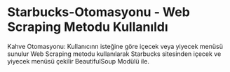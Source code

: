 # Starbucks-Otomasyonu - Web Scraping Metodu Kullanıldı
Kahve Otomasyonu: Kullanıcınn isteğine göre içecek veya yiyecek menüsü sunulur
Web Scraping metodu kullanılarak Starbucks sitesinden içecek ve yiyecek menüsü çekilir
BeautifulSoup Modülü ile.
